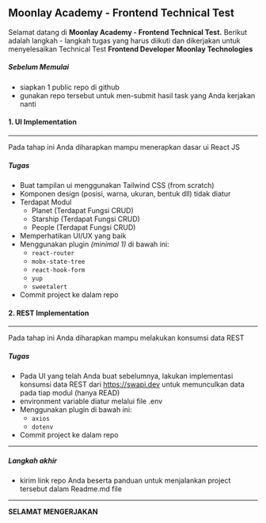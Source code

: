 
## Moonlay Academy - Frontend Technical Test

Selamat datang di **Moonlay Academy - Frontend Technical Test.**
Berikut adalah langkah - langkah tugas yang harus diikuti dan dikerjakan untuk menyelesaikan Technical Test **Frontend Developer Moonlay Technologies**
##### Sebelum Memulai
- siapkan 1 public repo di github
- gunakan repo tersebut untuk men-submit hasil task yang Anda kerjakan nanti

#### 1. UI Implementation
------------
Pada tahap ini Anda diharapkan mampu menerapkan dasar ui React JS
##### Tugas
- Buat tampilan ui menggunakan Tailwind CSS (from scratch)
- Komponen design (posisi, warna, ukuran, bentuk dll) tidak diatur
- Terdapat Modul
    - Planet (Terdapat Fungsi CRUD)
    - Starship (Terdapat Fungsi CRUD)
    - People (Terdapat Fungsi CRUD)
- Memperhatikan UI/UX yang baik
- Menggunakan plugin _(minimal 1)_ di bawah ini:
    - `react-router`
    - `mobx-state-tree`
    - `react-hook-form`
    - `yup`
    - `sweetalert`
- Commit project ke dalam repo

#### 2. REST Implementation
------------
Pada tahap ini Anda diharapkan mampu melakukan konsumsi data REST
##### Tugas
- Pada UI yang telah Anda buat sebelumnya, lakukan implementasi konsumsi data REST dari https://swapi.dev untuk memunculkan data pada tiap modul (hanya READ)
- environment variable diatur melalui file .env
- Menggunakan plugin di bawah ini:
    - `axios`
    - `dotenv`
- Commit project ke dalam repo

------------
##### Langkah akhir
- kirim link repo Anda beserta panduan untuk menjalankan project tersebut dalam Readme.md file

------------
**SELAMAT MENGERJAKAN**

